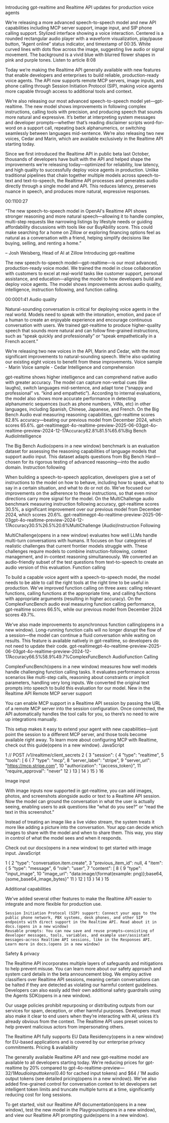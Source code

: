Introducing gpt-realtime and Realtime API updates for production voice agents

We’re releasing a more advanced speech-to-speech model and new API capabilities including MCP server support, image input, and SIP phone calling support.
Stylized interface showing a voice interaction. Centered is a rounded rectangular audio player with a waveform visualization, play/pause button, “Agent online” status indicator, and timestamp of 00:35. White curved lines with dots flow across the image, suggesting live audio or signal movement. The background is a vivid blue with blurred flower shapes in pink and purple tones.
Listen to article
8:08

Today we’re making the Realtime API generally available with new features that enable developers and enterprises to build reliable, production-ready voice agents. The API now supports remote MCP servers, image inputs, and phone calling through Session Initiation Protocol (SIP), making voice agents more capable through access to additional tools and context.

We’re also releasing our most advanced speech-to-speech model yet—gpt-realtime. The new model shows improvements in following complex instructions, calling tools with precision, and producing speech that sounds more natural and expressive. It’s better at interpreting system messages and developer prompts—whether that’s reading disclaimer scripts word-for-word on a support call, repeating back alphanumerics, or switching seamlessly between languages mid-sentence. We’re also releasing two new voices, Cedar and Marin, which are available exclusively in the Realtime API starting today.

Since we first introduced the Realtime API in public beta last October, thousands of developers have built with the API and helped shape the improvements we’re releasing today—optimized for reliability, low latency, and high quality to successfully deploy voice agents in production. Unlike traditional pipelines that chain together multiple models across speech-to-text and text-to-speech, the Realtime API processes and generates audio directly through a single model and API. This reduces latency, preserves nuance in speech, and produces more natural, expressive responses.

00:1100:27

“The new speech-to-speech model in OpenAI's Realtime API shows stronger reasoning and more natural speech—allowing it to handle complex, multi-step requests like narrowing listings by lifestyle needs or guiding affordability discussions with tools like our BuyAbility score. This could make searching for a home on Zillow or exploring financing options feel as natural as a conversation with a friend, helping simplify decisions like buying, selling, and renting a home.”

– Josh Weisberg, Head of AI at Zillow
Introducing gpt-realtime

The new speech-to-speech model—gpt-realtime—is our most advanced, production-ready voice model. We trained the model in close collaboration with customers to excel at real-world tasks like customer support, personal assistance, and education—aligning the model to how developers build and deploy voice agents. The model shows improvements across audio quality, intelligence, instruction following, and function calling.

00:0001:41
Audio quality

Natural-sounding conversation is critical for deploying voice agents in the real world. Models need to speak with the intonation, emotion, and pace of a human to create an enjoyable experience and encourage continuous conversation with users. We trained gpt-realtime to produce higher-quality speech that sounds more natural and can follow fine-grained instructions, such as “speak quickly and professionally” or “speak empathetically in a French accent.”

We’re releasing two new voices in the API, Marin and Cedar, with the most significant improvements to natural-sounding speech. We’re also updating our existing eight voices to benefit from these improvements.
Voice sample - Marin
Voice sample - Cedar
Intelligence and comprehension

gpt-realtime shows higher intelligence and can comprehend native audio with greater accuracy. The model can capture non-verbal cues (like laughs), switch languages mid-sentence, and adapt tone (“snappy and professional” vs. “kind and empathetic”). According to internal evaluations, the model also shows more accurate performance in detecting alphanumeric sequences (such as phone numbers, VINs, etc) in other languages, including Spanish, Chinese, Japanese, and French. On the Big Bench Audio eval measuring reasoning capabilities, gpt-realtime scores 82.8% accuracy—beating our previous model from December 2024, which scores 65.6%.
gpt-realtimegpt-4o-realtime-preview-2025-06-03gpt-4o-realtime-preview-2024-12-17Accuracy82.8%81.5%65.6%Big Bench AudioIntelligence

The Big Bench Audio⁠(opens in a new window) benchmark is an evaluation dataset for assessing the reasoning capabilities of language models that support audio input. This dataset adapts questions from Big Bench Hard—chosen for its rigorous testing of advanced reasoning—into the audio domain.
Instruction following

When building a speech-to-speech application, developers give a set of instructions to the model on how to behave, including how to speak, what to say in a certain situation, and what to do or not do. We’ve focused our improvements on the adherence to these instructions, so that even minor directions carry more signal for the model. On the MultiChallenge audio benchmark measuring instruction following accuracy, gpt-realtime scores 30.5%, a significant improvement over our previous model from December 2024, which scores 20.6%.
gpt-realtimegpt-4o-realtime-preview-2025-06-03gpt-4o-realtime-preview-2024-12-17Accuracy30.5%26.5%20.6%MultiChallenge (Audio)Instruction Following

MultiChallenge⁠(opens in a new window) evaluates how well LLMs handle multi-turn conversations with humans. It focuses on four categories of realistic challenges that current frontier models struggle with. These challenges require models to combine instruction-following, context management, and in-context reasoning simultaneously. We converted an audio-friendly subset of the test questions from text-to-speech to create an audio version of this evaluation.
Function calling

To build a capable voice agent with a speech-to-speech model, the model needs to be able to call the right tools at the right time to be useful in production. We’ve improved function calling on three axes: calling relevant functions, calling functions at the appropriate time, and calling functions with appropriate arguments (resulting in higher accuracy). On the ComplexFuncBench audio eval measuring function calling performance, gpt-realtime scores 66.5%, while our previous model from December 2024 scores 49.7%.

We’ve also made improvements to asynchronous function calling⁠(opens in a new window). Long-running function calls will no longer disrupt the flow of a session—the model can continue a fluid conversation while waiting on results. This feature is available natively in gpt-realtime, so developers do not need to update their code.
gpt-realtimegpt-4o-realtime-preview-2025-06-03gpt-4o-realtime-preview-2024-12-17Accuracy66.5%58.9%49.7%ComplexFuncBench AudioFunction Calling

ComplexFuncBench⁠(opens in a new window) measures how well models handle challenging function calling tasks. It evaluates performance across scenarios like multi-step calls, reasoning about constraints or implicit parameters, handling very long inputs. We converted the original text prompts into speech to build this evaluation for our model.
New in the Realtime API
Remote MCP server support

You can enable MCP support in a Realtime API session by passing the URL of a remote MCP server into the session configuration. Once connected, the API automatically handles the tool calls for you, so there’s no need to wire up integrations manually.

This setup makes it easy to extend your agent with new capabilities—just point the session to a different MCP server, and those tools become available right away. To learn more about configuring MCP with Realtime, check out this guide⁠(opens in a new window).
JavaScript

1
// POST /v1/realtime/client_secrets
2
{
3
  "session": {
4
    "type": "realtime",
5
    "tools": [
6
      {
7
        "type": "mcp",
8
        "server_label": "stripe",
9
        "server_url": "https://mcp.stripe.com",
10
        "authorization": "{access_token}",
11
        "require_approval": "never"
12
      }
13
    ]
14
  }
15
}
16

Image input

With image inputs now supported in gpt-realtime, you can add images, photos, and screenshots alongside audio or text to a Realtime API session. Now the model can ground the conversation in what the user is actually seeing, enabling users to ask questions like “what do you see?” or “read the text in this screenshot.”

Instead of treating an image like a live video stream, the system treats it more like adding a picture into the conversation. Your app can decide which images to share with the model and when to share them. This way, you stay in control of what the model sees and when it responds.

Check out our docs⁠(opens in a new window) to get started with image input.
JavaScript

1
{
2
    "type": "conversation.item.create",
3
    "previous_item_id": null,
4
    "item": {
5
        "type": "message",
6
        "role": "user",
7
        "content": [
8
            {
9
                "type": "input_image",
10
                "image_url": "data:image/{format(example: png)};base64,{some_base64_image_bytes}"
11
            }
12
        ]
13
    }
14
}
15

Additional capabilities

We’ve added several other features to make the Realtime API easier to integrate and more flexible for production use.

    Session Initiation Protocol (SIP) support: Connect your apps to the public phone network, PBX systems, desk phones, and other SIP endpoints with direct support in the Realtime API. Read about it in docs.⁠(opens in a new window)
    Reusable prompts: You can now save and reuse prompts—consisting of developer messages, tools, variables, and example user/assistant messages—across Realtime API sessions, like in the Responses API. Learn more in docs.⁠(opens in a new window)

Safety & privacy

The Realtime API incorporates multiple layers of safeguards and mitigations to help prevent misuse. You can learn more about our safety approach and system card details in the beta announcement blog⁠. We employ active classifiers over Realtime API sessions, meaning certain conversations can be halted if they are detected as violating our harmful content guidelines. Developers can also easily add their own additional safety guardrails using the Agents SDK⁠(opens in a new window).

Our usage policies⁠ prohibit repurposing or distributing outputs from our services for spam, deception, or other harmful purposes. Developers must also make it clear to end users when they’re interacting with AI, unless it’s already obvious from the context. The Realtime API uses preset voices to help prevent malicious actors from impersonating others.

The Realtime API fully supports EU Data Residency⁠(opens in a new window) for EU-based applications and is covered by our enterprise privacy commitments⁠.
Pricing & availability

The generally available Realtime API and new gpt-realtime model are available to all developers starting today. We’re reducing prices for gpt-realtime by 20% compared to gpt-4o-realtime-preview—$32 / 1M audio input tokens ($0.40 for cached input tokens) and $64 / 1M audio output tokens (see detailed pricing⁠(opens in a new window)). We’ve also added fine-grained control for conversation context to let developers set intelligent token limits and truncate multiple turns at a time, significantly reducing cost for long sessions.

To get started, visit our Realtime API documentation⁠(opens in a new window), test the new model in the Playground⁠(opens in a new window), and view our Realtime API prompting guide⁠(opens in a new window).